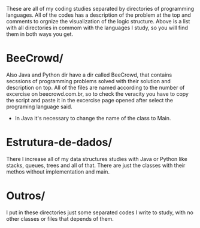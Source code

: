 These are all of my coding studies separated by directories of programming languages. All of the codes has a description of the problem at the top and comments to orgnize the visualization of the logic structure. Above is a list with all directories in commom with the languages I study, so you will find them in both ways you get.

# BeeCrowd/
Also Java and Python dir have a dir called BeeCrowd, that contains secssions of programming problems solved with their solution and description on top. All of the files are named according to the number of excercise on beecrowd.com.br, so to check the veracity you have to copy the script and paste it in the excercise page opened after select the programing language said.
* In Java it's necessary to change the name of the class to Main.

# Estrutura-de-dados/
There I increase all of my data structures studies with Java or Python like stacks, queues, trees and all of that. There are just the classes with their methos without implementation and main.

# Outros/
I put in these directories just some separated codes I write to study, with no other classes or files that depends of them.
